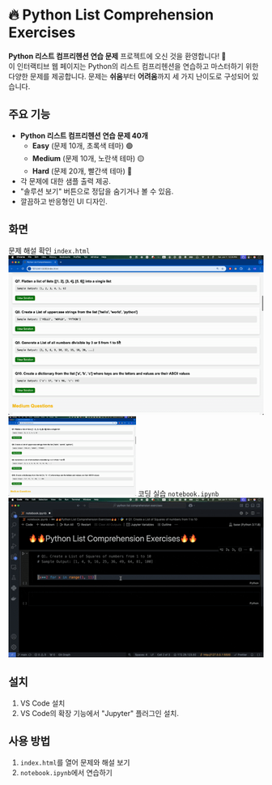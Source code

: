 # 🔥 Python List Comprehension Exercises

**Python 리스트 컴프리헨션 연습 문제** 프로젝트에 오신 것을 환영합니다! 🚀  
이 인터랙티브 웹 페이지는 Python의 리스트 컴프리헨션을 연습하고 마스터하기 위한 다양한 문제를 제공합니다. 문제는 **쉬움**부터 **어려움**까지 세 가지 난이도로 구성되어 있습니다.  

## 주요 기능
- **Python 리스트 컴프리헨션 연습 문제 40개**
  - **Easy** (문제 10개, 초록색 테마) 🟢
  - **Medium** (문제 10개, 노란색 테마) 🟡
  - **Hard** (문제 20개, 빨간색 테마) 🔴
- 각 문제에 대한 샘플 출력 제공.
- "솔루션 보기" 버튼으로 정답을 숨기거나 볼 수 있음.
- 깔끔하고 반응형인 UI 디자인.

## 화면
문제 해설 확인 `index.html` ![문제 페이지](questions.gif)
<img src='questions.gif' width=50%>
코딩 실습 `notebook.ipynb` ![노트북](notebook.gif)


## 설치
1. VS Code 설치
2. VS Code의 확장 기능에서 "Jupyter" 플러그인 설치.

## 사용 방법
1. `index.html`를 열어 문제와 해설 보기
2. `notebook.ipynb`에서 연습하기




 